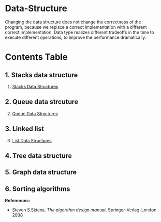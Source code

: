 # Data-Structure

Changing the data structure does not change the correctness of the program, because we replace a correct implementation with a different correct implementation. Data type realizes different 
tradeoffs in the time to execute different operations, to improve
the performance dramatically.

# Contents Table

## 1. Stacks data structure 
   1. [Stacks Data Structures](https://github.com/Fayssal404/Data-Sctructure/tree/master/Stacks)

## 2. Queue data strcuture
   2. [Queue Data Structures](https://github.com/Fayssal404/Data-Sctructure/tree/master/Queue)

## 3. Linked list
   3. [List Data Structures](https://github.com/TheAlgorisTech/Data-Structure/tree/master/Listes)

## 4. Tree data structure

## 5. Graph data structure

## 6. Sorting algorithms




__References:__
- Steven S.Skiena, *The algorithm design manual*, Springer-Verlag-London 2008

